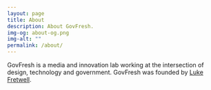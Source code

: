 ```yaml
---
layout: page
title: About
description: About GovFresh.
img-og: about-og.png
img-alt: ""
permalink: /about/
---
```


GovFresh is a media and innovation lab working at the intersection of design, technology and government. GovFresh was founded by [Luke Fretwell](/people/lukefretwell).
